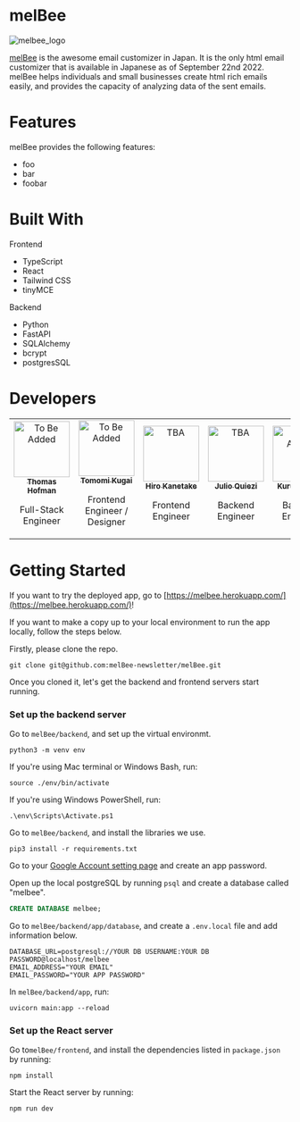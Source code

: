 # melBee
![melbee_logo](https://user-images.githubusercontent.com/90857923/191744973-d03244db-8c93-4206-9266-5fde117a5f62.png)

[melBee](https://melbee.herokuapp.com/) is the awesome email customizer in Japan. It is the only html email customizer that is available in Japanese as of September 22nd 2022. melBee helps individuals and small businesses create html rich emails easily, and provides the capacity of analyzing data of the sent emails.

# Features

melBee provides the following features:
- foo
- bar
- foobar

# Built With

Frontend
- TypeScript
- React
- Tailwind CSS
- tinyMCE

Backend
- Python
- FastAPI
- SQLAlchemy
- bcrypt
- postgresSQL

# Developers

<table>
  <tr>
    <td align="center"><a href="https://github.com/Takhof"><img src="To be added" width="100px;" alt="To Be Added"/><br /><sub><b>Thomas Hofman</b></sub></a><br /><p>Full-Stack Engineer</p></td>
    <td align="center"><a href="https://github.com/kugaitomomi"><img src="To be added" width="100px;" alt="To Be Added"/><br /><sub><b>Tomomi Kugai</b></sub></a><br /><p>Frontend Engineer / Designer</p></td>
    <td align="center"><a href="https://github.com/Hiro-Kanetake"><img src="To be added" width="100px;" alt="TBA"/><br /><sub><b>Hiro Kanetake</b></sub></a><br /><p>Frontend Engineer</p></td>
    <td align="center"><a href="https://github.com/julioqui"><img src="To be added" width="100px;" alt="TBA"/><br /><sub><b>Julio Quiezi</b></sub></a><br /><p>Backend Engineer</p></td>
     <td align="center"><a href="https://github.com/walnut07"><img src="To be added" width="100px;" alt="To Be Added"/><br /><sub><b>Kurumi Muto</b></sub></a><br /><p>Backend Engineer</p></td>
   </tr>
</table>

# Getting Started
If you want to try the deployed app, go to [https://melbee.herokuapp.com/](https://melbee.herokuapp.com/)!

If you want to make a copy up to your local environment to run the app locally, follow the steps below.

Firstly, please clone the repo.


```shell
git clone git@github.com:melBee-newsletter/melBee.git
```

Once you cloned it, let's get the backend and frontend servers start running.

### Set up the backend server

Go to `melBee/backend`, and set up the virtual environmt.

```shell
python3 -m venv env
```

If you're using Mac terminal or Windows Bash, run:

```shell
source ./env/bin/activate
```

If you're using Windows PowerShell, run:

```shell
.\env\Scripts\Activate.ps1
```

Go to `melBee/backend`, and install the libraries we use.

```shell
pip3 install -r requirements.txt
```

Go to your [Google Account setting page](https://myaccount.google.com/) and create an app password.

Open up the local postgreSQL by running `psql` and create a database called "melbee".

```sql
CREATE DATABASE melbee;
```

Go to `melBee/backend/app/database`, and create a `.env.local` file and add information below.

```
DATABASE_URL=postgresql://YOUR DB USERNAME:YOUR DB PASSWORD@localhost/melbee
EMAIL_ADDRESS="YOUR EMAIL"
EMAIL_PASSWORD="YOUR APP PASSWORD"
```


In `melBee/backend/app`, run:

```shell
uvicorn main:app --reload
```

### Set up the React server

Go to`melBee/frontend`, and install the dependencies listed in `package.json` by running:

```shell
npm install 
```

Start the React server by running:

```shell
npm run dev
```
